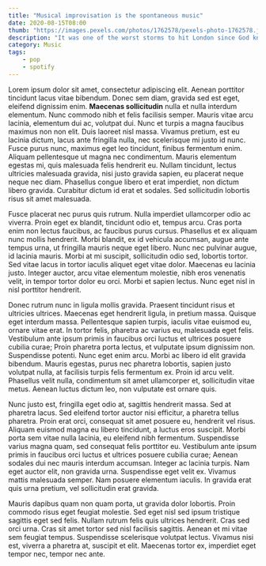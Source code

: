 ```yaml
---
title: "Musical improvisation is the spontaneous music"
date: 2020-08-15T08:00
thumb: "https://images.pexels.com/photos/1762578/pexels-photo-1762578.jpeg?auto=compress&cs=tinysrgb&w=1260&h=750&dpr=1"
description: "It was one of the worst storms to hit London since God knows when. The thunder rolled, lightning flashed and the rain hammered into the roof."
category: Music
tags:
    - pop
    - spotify
---
```


Lorem ipsum dolor sit amet, consectetur adipiscing elit. Aenean porttitor tincidunt lacus vitae bibendum. Donec sem diam, gravida sed est eget, eleifend dignissim enim. **Maecenas sollicitudin** nulla et nulla interdum elementum. Nunc commodo nibh et felis facilisis semper. Mauris vitae arcu lacinia, elementum dui ac, volutpat dui. Nunc et turpis a magna faucibus maximus non non elit. Duis laoreet nisl massa. Vivamus pretium, est eu lacinia dictum, lacus ante fringilla nulla, nec scelerisque mi justo id nunc. Fusce purus nunc, maximus eget leo tincidunt, finibus fermentum enim. Aliquam pellentesque ut magna nec condimentum. Mauris elementum egestas mi, quis malesuada felis hendrerit eu. Nullam tincidunt, lectus ultricies malesuada gravida, nisi justo gravida sapien, eu placerat neque neque nec diam. Phasellus congue libero et erat imperdiet, non dictum libero gravida. Curabitur dictum id erat et sodales. Sed sollicitudin lobortis risus sit amet malesuada.

Fusce placerat nec purus quis rutrum. Nulla imperdiet ullamcorper odio ac viverra. Proin eget ex blandit, tincidunt odio et, tempus arcu. Cras porta enim non lectus faucibus, ac faucibus purus cursus. Phasellus et ex aliquam nunc mollis hendrerit. Morbi blandit, ex id vehicula accumsan, augue ante tempus urna, ut fringilla mauris neque eget libero. Nunc nec pulvinar augue, id lacinia mauris. Morbi at mi suscipit, sollicitudin odio sed, lobortis tortor. Sed vitae lacus in tortor iaculis aliquet eget vitae dolor. Maecenas eu lacinia justo. Integer auctor, arcu vitae elementum molestie, nibh eros venenatis velit, in tempor tortor dolor eu orci. Morbi et sapien lectus. Nunc eget nisl in nisl porttitor hendrerit.

Donec rutrum nunc in ligula mollis gravida. Praesent tincidunt risus et ultricies ultrices. Maecenas eget hendrerit ligula, in pretium massa. Quisque eget interdum massa. Pellentesque sapien turpis, iaculis vitae euismod eu, ornare vitae erat. In tortor felis, pharetra ac varius eu, malesuada eget felis. Vestibulum ante ipsum primis in faucibus orci luctus et ultrices posuere cubilia curae; Proin pharetra porta lectus, et vulputate ipsum dignissim non. Suspendisse potenti. Nunc eget enim arcu. Morbi ac libero id elit gravida bibendum. Mauris egestas, purus nec pharetra lobortis, sapien justo volutpat nulla, at facilisis turpis felis fermentum ex. Proin id arcu velit. Phasellus velit nulla, condimentum sit amet ullamcorper et, sollicitudin vitae metus. Aenean luctus dictum leo, non vulputate est ornare quis.

Nunc justo est, fringilla eget odio at, sagittis hendrerit massa. Sed at pharetra lacus. Sed eleifend tortor auctor nisi efficitur, a pharetra tellus pharetra. Proin erat orci, consequat sit amet posuere eu, hendrerit vel risus. Aliquam euismod magna eu libero tincidunt, a luctus eros suscipit. Morbi porta sem vitae nulla lacinia, eu eleifend nibh fermentum. Suspendisse varius magna quam, sed consequat felis porttitor eu. Vestibulum ante ipsum primis in faucibus orci luctus et ultrices posuere cubilia curae; Aenean sodales dui nec mauris interdum accumsan. Integer ac lacinia turpis. Nam eget auctor elit, non gravida urna. Suspendisse eget velit ex. Vivamus mattis malesuada semper. Nam posuere elementum iaculis. In gravida erat quis urna pretium, vel sollicitudin erat gravida.

Mauris dapibus quam non quam porta, ut gravida dolor lobortis. Proin commodo risus eget feugiat molestie. Sed eget nisl sed ipsum tristique sagittis eget sed felis. Nullam rutrum felis quis ultrices hendrerit. Cras sed orci urna. Cras sit amet tortor sed nisl facilisis sagittis. Aenean et mi vitae sem feugiat tempus. Suspendisse scelerisque volutpat lectus. Vivamus nisi est, viverra a pharetra at, suscipit et elit. Maecenas tortor ex, imperdiet eget tempor nec, tempor nec ante.